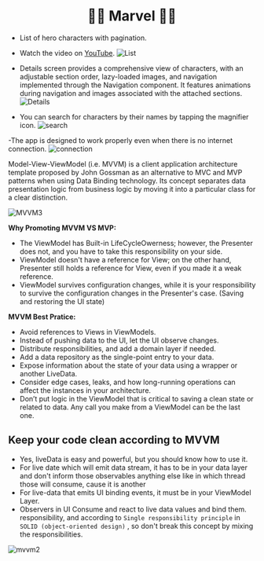 <h1 align="center">🦸‍♂️ Marvel 🦸‍♂️</h1>

- List of hero characters with pagination.
- Watch the video on [YouTube](https://youtu.be/EF6fqnnl3Uk).
![List](https://github.com/user-attachments/assets/85b29676-974d-48dc-9d6e-161cf0231c9d)

- Details screen provides a comprehensive view of characters, with an adjustable section order, lazy-loaded images, and navigation implemented through the Navigation component. It features animations during navigation and images associated with the attached sections.
![Details](https://github.com/user-attachments/assets/ab614213-954f-4f36-a3f4-112fdf8aa4c3)

- You can search for characters by their names by tapping the magnifier icon.
![search](https://github.com/user-attachments/assets/28d9c64b-38fe-49dd-9c47-9e22245f7f95)

-The app is designed to work properly even when there is no internet connection.
![connection](https://github.com/user-attachments/assets/8f21da2a-7ffa-4191-be70-1fdeb886d3b7)


Model-View-ViewModel (i.e. MVVM) is a client application architecture template proposed by John Gossman as an alternative to MVC and MVP patterns when using Data Binding technology. Its concept separates data presentation logic from business logic by moving it into a particular class for a clear distinction.

![MVVM3](https://user-images.githubusercontent.com/1812129/68319232-446cf900-00be-11ea-92cf-cad817b2af2c.png)


**Why Promoting MVVM VS MVP:**
- The ViewModel has Built-in LifeCycleOwerness; however, the Presenter does not, and you have to take this responsibility on your side.
- ViewModel doesn't have a reference for View; on the other hand, Presenter still holds a reference for View, even if you made it a weak reference.
- ViewModel survives configuration changes, while it is your responsibility to survive the configuration changes in the Presenter's case. (Saving and restoring the UI state)


**MVVM Best Pratice:**
- Avoid references to Views in ViewModels.
- Instead of pushing data to the UI, let the UI observe changes.
- Distribute responsibilities, and add a domain layer if needed.
- Add a data repository as the single-point entry to your data.
- Expose information about the state of your data using a wrapper or another LiveData.
- Consider edge cases, leaks, and how long-running operations can affect the instances in your architecture.
- Don’t put logic in the ViewModel that is critical to saving a clean state or related to data. Any call you make from a ViewModel can be the last one.


**Keep your code clean according to MVVM**
-----------------------------
- Yes, liveData is easy and powerful, but you should know how to use it.
- For live date which will emit data stream, it has to be in your
  data layer and don't inform those observables anything else like
  in which thread those will consume, cause it is another
- For live-data that emits UI binding events, it must be in your ViewModel Layer.
- Observers in UI Consume and react to live data values and bind them.
  responsibility, and according to `Single responsibility principle`
  in `SOLID (object-oriented design)` , so don't break this concept by
  mixing the responsibilities.

![mvvm2](https://user-images.githubusercontent.com/1812129/68319008-e9d39d00-00bd-11ea-9245-ebedd2a2c067.png)
